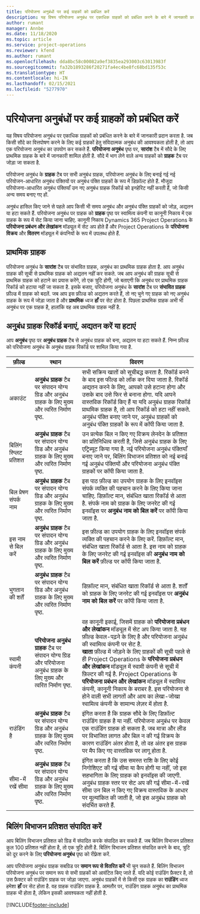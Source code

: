 ```yaml
---
title: परियोजना अनुबंधों पर कई ग्राहकों को प्रबंधित करें
description: यह विषय परियोजना अनुबंध पर एकाधिक ग्राहकों को प्रबंधित करने के बारे में जानकारी प्रदान करता है.
author: rumant
manager: Annbe
ms.date: 11/18/2020
ms.topic: article
ms.service: project-operations
ms.reviewer: kfend
ms.author: rumant
ms.openlocfilehash: dda8bc58c00082a9ef3835ea293003c63013983f
ms.sourcegitcommit: fa32b1893286f20271fa4ec4be8fc68bd135f53c
ms.translationtype: HT
ms.contentlocale: hi-IN
ms.lasthandoff: 02/15/2021
ms.locfileid: "5277970"
---
```

# <a name="manage-multiple-customers-on-project-contracts"></a>परियोजना अनुबंधों पर कई ग्राहकों को प्रबंधित करें

यह विषय परियोजना अनुबंध पर एकाधिक ग्राहकों को प्रबंधित करने के बारे में जानकारी प्रदान करता है. जब किसी सौदे का वित्तपोषण करने के लिए कई ग्राहकों हेतु संविदात्मक अनुबंध की आवश्यकता होती है, तो आप एक परियोजना अनुबंध का उपयोग कर सकते हैं. **परियोजना अनुबंध** पृष्ठ पर, **सारांश** टैब में सौदे के लिए प्राथमिक ग्राहक के बारे में जानकारी शामिल होती है. सौदे में भाग लेने वाले अन्य ग्राहकों को **ग्राहक** टैब पर जोड़ा जा सकता है.

परियोजना अनुबंध के **ग्राहक** टैब पर सभी अनुबंध ग्राहक, परियोजना अनुबंध के लिए बनाई गई नई परियोजन-आधारित अनुबंध पंक्तियों पर अनुबंध पंक्ति ग्राहकों के रूप में डिफ़ॉल्ट होते हैं. मौजूदा परियोजना-आधारित अनुबंध पंक्तियाँ उन नए अनुबंध ग्राहक रिकॉर्ड को इनहेरिट नहीं करती हैं, जो किसी अन्य समय बनाए गए हों.

अनुबंध हासिल किए जाने से पहले आप किसी भी समय अनुबंध और अनुबंध पंक्ति ग्राहकों को जोड़, अद्यतन या हटा सकते हैं. परियोजना अनुबंध पर ग्राहक को **ग्राहक** पृष्ठ पर स्वामित्व कंपनी या कानूनी निकाय में एक ग्राहक के रूप में सेट किया जाना चाहिए. कानूनी निकाय Dynamics 365 Project Operations के **परियोजना प्रबंधन और लेखांकन** मॉड्यूल में सेट अप होते हैं और Project Operations के **परियोजना विक्रय** और **वितरण** मॉड्यूल में कंपनियों के रूप में उपलब्ध होते हैं.

## <a name="primary-customers"></a>प्राथमिक ग्राहक

परियोजना अनुबंध के **सारांश** टैब पर संभावित ग्राहक, अनुबंध का प्राथमिक ग्राहक होता है. आप अनुबंध ग्राहक की सूची से प्राथमिक ग्राहक को अद्यतन नहीं कर सकते. जब आप अनुबंध की ग्राहक सूची से प्राथमिक ग्राहक को हटाने का प्रयास करेंगे, तो एक त्रुटि होगी, जो बताएगी कि अनुबंध पर प्राथमिक ग्राहक रिकॉर्ड को हटाया नहीं जा सकता है. इसके बजाए, परियोजना अनुबंध के **सारांश** टैब पर **संभावित ग्राहक** फ़ील्ड में ग्राहक को बदलें. जब आप इस फ़ील्ड को अद्यतन करते हैं, तो नए चुने गए ग्राहक को नए अनुबंध ग्राहक के रूप में जोड़ा जाता है और **प्राथमिक** ध्वज **हाँ** पर सेट होता है. पिछला प्राथमिक ग्राहक अभी भी अनुबंध पर एक ग्राहक है, हालांकि वह अब प्राथमिक ग्राहक नहीं है.

## <a name="create-update-or-delete-a-contract-customer-record"></a>अनुबंध ग्राहक रिकॉर्ड बनाएं, अद्यतन करें या हटाएं

आप **अनुबंध** पृष्ठ पर **अनुबंध ग्राहक** टैब से अनुबंध ग्राहक को बना, अद्यतन या हटा सकते हैं. निम्न फ़ील्ड को परियोजना अनुबंध के अनुबंध ग्राहक रिकॉर्ड पर शामिल किया गया है.

| **फ़ील्ड** | **स्थान** | **विवरण** | 
| --- | --- | --- | 
| अकाउंट | **अनुबंध ग्राहक** टैब पर संपादन योग्य ग्रिड और अनुबंध ग्राहक के लिए मुख्य और त्वरित निर्माण पृष्ठ. | सभी सक्रिय खातों को सूचीबद्ध करता है. रिकॉर्ड बनने के बाद इस फील्ड को लॉक कर दिया जाता है. रिकॉर्ड अद्यतन करने के लिए, आपको उसे हटाना होगा और उसके बाद उसे फिर से बनाना होगा. यदि आपने वास्तविक रिकॉर्ड किए हैं या यदि अनुबंध ग्राहक रिकॉर्ड प्राथमिक ग्राहक है, तो आप रिकॉर्ड को हटा नहीं सकते. अनुबंध पंक्ति बनाए जाने पर, अनुबंध ग्राहकों को अनुबंध पंक्ति ग्राहकों के रूप में कॉपी किया जाता है. |
| बिलिंग स्प्लिट प्रतिशत | **अनुबंध ग्राहक** टैब पर संपादन योग्य ग्रिड और अनुबंध ग्राहक के लिए मुख्य और त्वरित निर्माण पृष्ठ. | उन प्रत्येक बिल न किए गए विक्रय लेनदेन के प्रतिशत का प्रतिनिधित्व करती है, जिसे अनुबंध ग्राहक के लिए एट्रिब्यूट किया गया है. नई परियोजना अनुबंध पंक्तियाँ बनाए जाने पर, बिलिंग विभाजन प्रतिशत को नई बनाई गई अनुबंध पंक्तियों और परियोजना अनुबंध पंक्ति ग्राहकों पर कॉपी किया जाता है. |
| बिल प्रेषण संपर्क नाम | **अनुबंध ग्राहक** टैब पर संपादन योग्य ग्रिड और अनुबंध ग्राहक के लिए मुख्य और त्वरित निर्माण पृष्ठ. | इस पाठ फ़ील्ड का उपयोग ग्राहक के लिए इनवॉइस संपर्क व्यक्ति की पहचान करने के लिए किया जाना चाहिए. डिफ़ॉल्ट मान, संबंधित खाता रिकॉर्ड से आता है. संपर्क नाम को ग्राहक के लिए जनरेट की गई इनवॉइस पर **अनुबंध नाम को बिल करें** पर कॉपी किया जाता है. |
| इस नाम से बिल करें | **अनुबंध ग्राहक** टैब पर संपादन योग्य ग्रिड और अनुबंध ग्राहक के लिए मुख्य और त्वरित निर्माण पृष्ठ. | इस फ़ील्ड का उपयोग ग्राहक के लिए इनवॉइस संपर्क व्यक्ति की पहचान करने के लिए करें. डिफ़ॉल्ट मान, संबंधित खाता रिकॉर्ड से आता है. इस नाम को ग्राहक के लिए जनरेट की गई इनवॉइस की **अनुबंध नाम को बिल करें** फ़ील्ड पर कॉपी किया जाता है. |
| भुगतान की शर्तें | **अनुबंध ग्राहक** टैब पर संपादन योग्य ग्रिड और अनुबंध ग्राहक के लिए मुख्य और त्वरित निर्माण पृष्ठ. | डिफ़ॉल्ट मान, संबंधित खाता रिकॉर्ड से आता है. शर्तों को ग्राहक के लिए जनरेट की गई इनवॉइस पर **अनुबंध नाम को बिल करें** पर कॉपी किया जाता है. |
| स्वामी कंपनी | **परियोजना अनुबंध ग्राहक** टैब पर संपादन योग्य ग्रिड और परियोजना अनुबंध ग्राहक के लिए मुख्य और त्वरित निर्माण पृष्ठ. | वह कानूनी इकाई, जिसमें ग्राहक को **परियोजना प्रबंधन और लेखांकन** मॉड्यूल में सेट अप किया जाता है. यह फ़ील्ड केवल-पढ़ने के लिए है और परियोजना अनुबंध की स्वामित्व कंपनी पर सेट है.</br>**खाता** फ़ील्ड में जोड़ने के लिए ग्राहकों की सूची पहले से ही Project Operations के **परियोजना प्रबंधन और लेखांकन** मॉड्यूल में स्वामी कंपनी से सूची में फ़िल्टर की गई है. Project Operations के **परियोजना प्रबंधन और लेखांकन** मॉड्यूल में स्वामित्व कंपनी, कानूनी निकाय के बराबर है. इस परियोजना से होने वाली सभी लागतों और आय का लेखा-जोखा स्वामित्व कंपनी के सामान्य लेज़र में होता है. |
| राउंडिंग है | **अनुबंध ग्राहक** टैब पर संपादन योग्य ग्रिड और अनुबंध ग्राहक के लिए मुख्य और त्वरित निर्माण पृष्ठ. | इंगित करता है कि ग्राहक सौदे के लिए डिफ़ॉल्ट राउंडिंग ग्राहक है या नहीं. परियोजना अनुबंध पर केवल एक राउंडिंग ग्राहक हो सकता है. जब मात्रा और लीड पर विभाजित लागत और बिल न की गई विक्रय के कारण राउंडिंग अंतर होता है, तो वह अंतर इस ग्राहक पर मैप किए गए वास्तविक पर लागू होता है. |
| सीमा-में रखें सीमा | **अनुबंध ग्राहक** टैब पर संपादन योग्य ग्रिड और अनुबंध ग्राहक के लिए मुख्य और त्वरित निर्माण पृष्ठ. | इंगित करता है कि उस समस्त राशि के लिए कोई निगोशिएट की गई सीमा या कैप होगी या नहीं, जो इस सहभागिता के लिए ग्राहक को इनवॉइस की जाएगी. अनुबंध ग्राहक स्तर पर सेट अप की गई सीमा-में-रखें सीमा उन बिल न किए गए विक्रय वास्तविक के आधार पर मूल्यांकित की जाती है, जो इस अनुबंध ग्राहक को संदर्भित करते हैं. |

## <a name="edit-billing-split-percentages"></a>बिलिंग विभाजन प्रतिशत संपादित करें

आप बिलिंग विभाजन प्रतिशत को ग्रिड में संपादित करके संपादित कर सकते हैं. जब बिलिंग विभाजन प्रतिशत कुल 100 प्रतिशत नहीं होता है, तो एक त्रुटि होती है. बिलिंग विभाजन प्रतिशत संपादित करने के बाद, त्रुटि को दूर करने के लिए **परियोजना अनुबंध** पृष्ठ को रीफ़्रेश करें.

आप परियोजना अनुबंध ग्राहक सबग्रिड पर **समान रूप से वितरित करें** भी चुन सकते हैं. बिलिंग विभाजन परियोजना अनुबंध पर समान रूप से सभी ग्राहकों को आवंटित किए जाते हैं. यदि कोई राउंडिंग फ़ैक्टर है, तो उस फ़ैक्टर को राउंडिंग ग्राहक पर जोड़ा जाएगा. अनुबंध ग्राहकों में से किसी एक ग्राहक का **राउंडिंग** ध्वज हमेशा **हाँ** पर सेट होता है. वह ग्राहक राउंडिंग ग्राहक है. आमतौर पर, राउंडिंग ग्राहक अनुबंध का प्राथमिक ग्राहक भी होता है, लेकिन इसकी आवश्यकता नहीं होती है.


[!INCLUDE[footer-include](../includes/footer-banner.md)]
